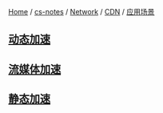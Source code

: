 [Home](https://mengxianbin.github.io) /
[cs-notes](https://mengxianbin.github.io/cs-notes/site) /
[Network](https://mengxianbin.github.io/cs-notes/site/Network) /
[CDN](https://mengxianbin.github.io/cs-notes/site/Network/CDN) /
[应用场景](https://mengxianbin.github.io/cs-notes/site/Network/CDN/%E5%BA%94%E7%94%A8%E5%9C%BA%E6%99%AF)

## [动态加速](https://mengxianbin.github.io/cs-notes/site/Network/CDN/%E5%BA%94%E7%94%A8%E5%9C%BA%E6%99%AF/%E5%8A%A8%E6%80%81%E5%8A%A0%E9%80%9F)

## [流媒体加速](https://mengxianbin.github.io/cs-notes/site/Network/CDN/%E5%BA%94%E7%94%A8%E5%9C%BA%E6%99%AF/%E6%B5%81%E5%AA%92%E4%BD%93%E5%8A%A0%E9%80%9F)

## [静态加速](https://mengxianbin.github.io/cs-notes/site/Network/CDN/%E5%BA%94%E7%94%A8%E5%9C%BA%E6%99%AF/%E9%9D%99%E6%80%81%E5%8A%A0%E9%80%9F)
